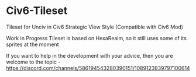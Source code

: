# Civ6-Tileset
Tileset for Unciv in Civ6 Strategic View Style
(Compatible with Civ6 Mod)

Work in Progress
Tileset is based on HexaRealm, so it still uses some of its sprites at the moment

If you want to help in the development with your advice, then you are welcome to the topic - https://discord.com/channels/586194543280390151/1089123839797100614
